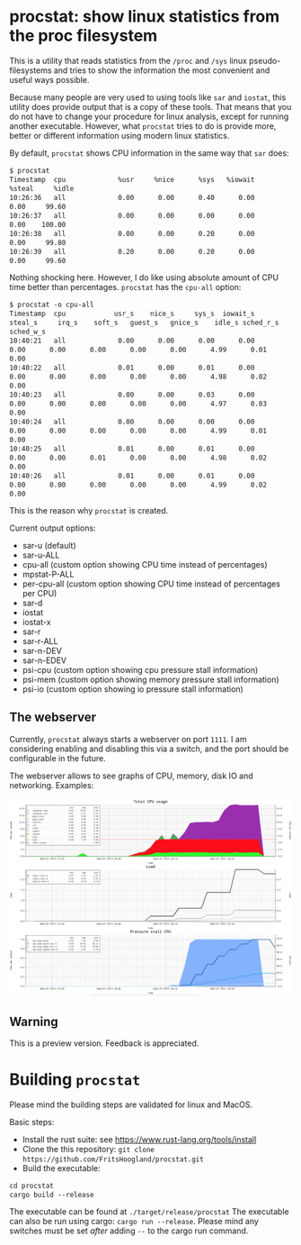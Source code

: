 # procstat: show linux statistics from the proc filesystem

This is a utility that reads statistics from the `/proc` and `/sys` linux pseudo-filesystems and tries to show the information the most convenient and useful ways possible.

Because many people are very used to using tools like `sar` and `iostat`, this utility does provide output that is a copy of these tools. 
That means that you do not have to change your procedure for linux analysis, except for running another executable.
However, what `procstat` tries to do is provide more, better or different information using modern linux statistics.

By default, `procstat` shows CPU information in the same way that `sar` does:
```
$ procstat
Timestamp  cpu             %usr     %nice      %sys   %iowait    %steal     %idle
10:26:36   all             0.00      0.00      0.40      0.00      0.00     99.60
10:26:37   all             0.00      0.00      0.00      0.00      0.00    100.00
10:26:38   all             0.00      0.00      0.20      0.00      0.00     99.80
10:26:39   all             0.20      0.00      0.20      0.00      0.00     99.60
```
Nothing shocking here. 
However, I do like using absolute amount of CPU time better than percentages. `procstat` has the `cpu-all` option:
```
$ procstat -o cpu-all
Timestamp  cpu            usr_s    nice_s     sys_s  iowait_s   steal_s     irq_s    soft_s   guest_s   gnice_s    idle_s sched_r_s sched_w_s
10:40:21   all             0.00      0.00      0.00      0.00      0.00      0.00      0.00      0.00      0.00      4.99      0.01      0.00
10:40:22   all             0.01      0.00      0.01      0.00      0.00      0.00      0.00      0.00      0.00      4.98      0.02      0.00
10:40:23   all             0.00      0.00      0.03      0.00      0.00      0.00      0.00      0.00      0.00      4.97      0.03      0.00
10:40:24   all             0.00      0.00      0.00      0.00      0.00      0.00      0.00      0.00      0.00      4.99      0.01      0.00
10:40:25   all             0.01      0.00      0.01      0.00      0.00      0.00      0.01      0.00      0.00      4.98      0.02      0.00
10:40:26   all             0.01      0.00      0.01      0.00      0.00      0.00      0.00      0.00      0.00      4.99      0.02      0.00
```
This is the reason why `procstat` is created.

Current output options:
- sar-u (default)
- sar-u-ALL 
- cpu-all (custom option showing CPU time instead of percentages)
- mpstat-P-ALL
- per-cpu-all (custom option showing CPU time instead of percentages per CPU)
- sar-d
- iostat
- iostat-x 
- sar-r
- sar-r-ALL
- sar-n-DEV
- sar-n-EDEV
- psi-cpu (custom option showing cpu pressure stall information)
- psi-mem (custom option showing memory pressure stall information)
- psi-io (custom option showing io pressure stall information)

## The webserver
Currently, `procstat` always starts a webserver on port `1111`. I am considering enabling and disabling this via a switch, and the port should be configurable in the future.

The webserver allows to see graphs of CPU, memory, disk IO and networking.
Examples:

![CPU](/doc/cpu-load-psi.png)

## Warning
This is a preview version. Feedback is appreciated.

# Building `procstat`
Please mind the building steps are validated for linux and MacOS.

Basic steps:
- Install the rust suite: see <https://www.rust-lang.org/tools/install>
- Clone the this repository: `git clone https://github.com/FritsHoogland/procstat.git`
- Build the executable:
```
cd procstat
cargo build --release
```
The executable can be found at `./target/release/procstat`
The executable can also be run using cargo: `cargo run --release`. Please mind any switches must be set *after* adding `--` to the cargo run command.

